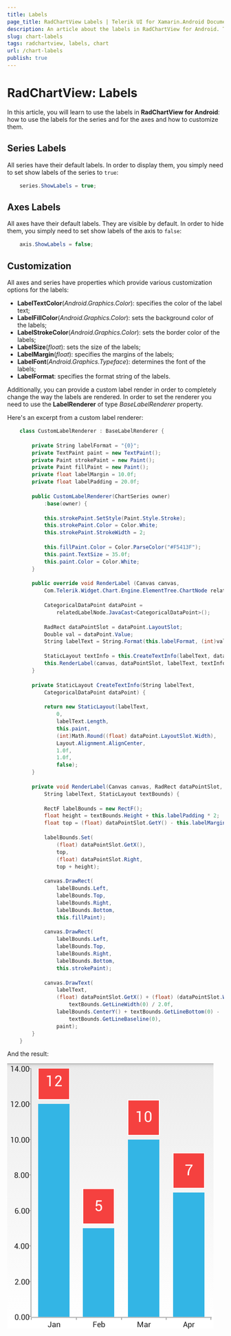 ```yaml
---
title: Labels
page_title: RadChartView Labels | Telerik UI for Xamarin.Android Documentation
description: An article about the labels in RadChartView for Android. This article explains what are the types of labels and how they can be customized.
slug: chart-labels
tags: radchartview, labels, chart
url: /chart-labels
publish: true
---
```


# RadChartView: Labels

In this article, you will learn to use the labels in **RadChartView for Android**: how to use the labels for the series and for the axes and how to customize them.

## Series Labels

All series have their default labels. In order to display them, you simply need to set show labels of the series to `true`:


```C#
	series.ShowLabels = true;
```

## Axes Labels

All axes have their default labels. They are visible by default. In order to hide them, you simply need to set show labels of the axis to `false`:


```C#
	axis.ShowLabels = false;
```

## Customization

All axes and series have properties which provide various customization options for the labels:

* **LabelTextColor**(*Android.Graphics.Color*): specifies the color of the label text;
* **LabelFillColor**(*Android.Graphics.Color*): sets the background color of the labels;
* **LabelStrokeColor**(*Android.Graphics.Color*): sets the border color of the labels;
* **LabelSize**(*float*): sets the size of the labels;
* **LabelMargin**(*float*): specifies the margins of the labels;
* **LabelFont**(*Android.Graphics.Typeface*): determines the font of the labels;
* **LabelFormat**: specifies the format string of the labels.

Additionally, you can provide a custom label render in order to completely change the way the labels are rendered. 
In order to set the renderer you need to use the **LabelRenderer** of type *BaseLabelRenderer* property.
 
Here's an excerpt from a custom label renderer:


```C#
	class CustomLabelRenderer : BaseLabelRenderer {

		private String labelFormat = "{0}";
		private TextPaint paint = new TextPaint();
		private Paint strokePaint = new Paint();
		private Paint fillPaint = new Paint();
		private float labelMargin = 10.0f;
		private float labelPadding = 20.0f;

		public CustomLabelRenderer(ChartSeries owner)
			:base(owner) {

			this.strokePaint.SetStyle(Paint.Style.Stroke);
			this.strokePaint.Color = Color.White;
			this.strokePaint.StrokeWidth = 2;

			this.fillPaint.Color = Color.ParseColor("#F5413F");
			this.paint.TextSize = 35.0f;
			this.paint.Color = Color.White;
		}

		public override void RenderLabel (Canvas canvas, 
			Com.Telerik.Widget.Chart.Engine.ElementTree.ChartNode relatedLabelNode)	{
			
			CategoricalDataPoint dataPoint = 
				relatedLabelNode.JavaCast<CategoricalDataPoint>();
				
			RadRect dataPointSlot = dataPoint.LayoutSlot;
			Double val = dataPoint.Value;
			String labelText = String.Format(this.labelFormat, (int)val);

			StaticLayout textInfo = this.CreateTextInfo(labelText, dataPoint);
			this.RenderLabel(canvas, dataPointSlot, labelText, textInfo);
		}

		private StaticLayout CreateTextInfo(String labelText, 
			CategoricalDataPoint dataPoint) {
			
			return new StaticLayout(labelText,
				0,
				labelText.Length,
				this.paint,
				(int)Math.Round((float) dataPoint.LayoutSlot.Width),
				Layout.Alignment.AlignCenter,
				1.0f,
				1.0f,
				false);
		}

		private void RenderLabel(Canvas canvas, RadRect dataPointSlot, 
			String labelText, StaticLayout textBounds) {

			RectF labelBounds = new RectF();
			float height = textBounds.Height + this.labelPadding * 2;
			float top = (float) dataPointSlot.GetY() - this.labelMargin - height;

			labelBounds.Set(
				(float) dataPointSlot.GetX(),
				top,
				(float) dataPointSlot.Right,
				top + height);

			canvas.DrawRect(
				labelBounds.Left, 
				labelBounds.Top, 
				labelBounds.Right, 
				labelBounds.Bottom, 
				this.fillPaint);

			canvas.DrawRect(
				labelBounds.Left, 
				labelBounds.Top, 
				labelBounds.Right, 
				labelBounds.Bottom, 
				this.strokePaint);

			canvas.DrawText(
				labelText, 
				(float) dataPointSlot.GetX() + (float) (dataPointSlot.Width / 2.0) - 
					textBounds.GetLineWidth(0) / 2.0f, 
				labelBounds.CenterY() + textBounds.GetLineBottom(0) -
					textBounds.GetLineBaseline(0), 
				paint);
		}
	}
```
	
And the result:

![TelerikUI-Chart-Labels](images/chart-labels-1.png "Demo of Cartesian chart with Custom Label Renderer.") 